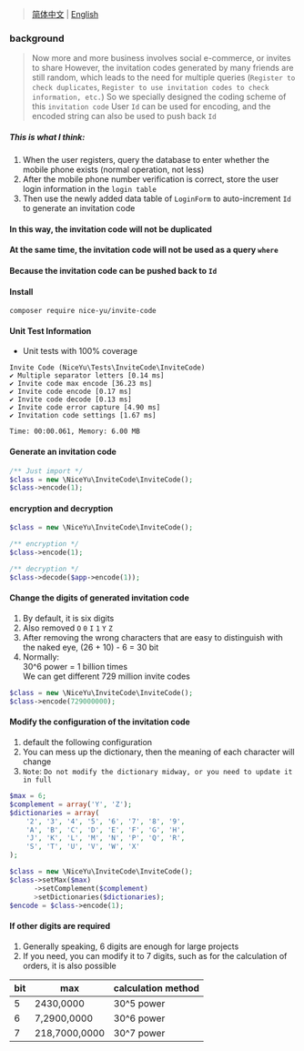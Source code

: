 > [简体中文](README.zh-CN.md) | [English](README.md)
### background
> Now more and more business involves social e-commerce, or invites to share
> However, the invitation codes generated by many friends are still random, which leads to the need for multiple queries (`Register to check duplicates`, `Register to use invitation codes to check information, etc.`)
> So we specially designed the coding scheme of this `invitation code`
> User `Id` can be used for encoding, and the encoded string can also be used to push back `Id`

##### This is what I think:<br/>
1. When the user registers, query the database to enter whether the mobile phone exists (normal operation, not less)<br/>
2. After the mobile phone number verification is correct, store the user login information in the `login table`<br/>
3. Then use the newly added data table of `LoginForm` to auto-increment `Id` to generate an invitation code<br/>

#### In this way, the invitation code will not be duplicated<br/>
#### At the same time, the invitation code will not be used as a query `where`<br/>
#### Because the invitation code can be pushed back to `Id`<br/>

#### Install
```
composer require nice-yu/invite-code
```

#### Unit Test Information
- Unit tests with 100% coverage

```
Invite Code (NiceYu\Tests\InviteCode\InviteCode)
✔ Multiple separator letters [0.14 ms]
✔ Invite code max encode [36.23 ms]
✔ Invite code encode [0.17 ms]
✔ Invite code decode [0.13 ms]
✔ Invite code error capture [4.90 ms]
✔ Invitation code settings [1.67 ms]

Time: 00:00.061, Memory: 6.00 MB
```

#### Generate an invitation code
```php
/** Just import */
$class = new \NiceYu\InviteCode\InviteCode();
$class->encode(1);
```

#### encryption and decryption
```php
$class = new \NiceYu\InviteCode\InviteCode();

/** encryption */
$class->encode(1);

/** decryption */
$class->decode($app->encode(1));
```

#### Change the digits of generated invitation code
1. By default, it is six digits
2. Also removed `O` `0` `I` `1` `Y` `Z`
3. After removing the wrong characters that are easy to distinguish with the naked eye, (26 + 10) - 6 = 30 bit
4. Normally:<br/>
   30^6 power = 1 billion times<br/>
   We can get different 729 million invite codes<br/>
```php
$class = new \NiceYu\InviteCode\InviteCode();
$class->encode(729000000);
```

#### Modify the configuration of the invitation code
1. default the following configuration
2. You can mess up the dictionary, then the meaning of each character will change
3. `Note`: `Do not modify the dictionary midway, or you need to update it in full`
```php
$max = 6;
$complement = array('Y', 'Z');
$dictionaries = array(
    '2', '3', '4', '5', '6', '7', '8', '9',
    'A', 'B', 'C', 'D', 'E', 'F', 'G', 'H',
    'J', 'K', 'L', 'M', 'N', 'P', 'Q', 'R',
    'S', 'T', 'U', 'V', 'W', 'X'
);

$class = new \NiceYu\InviteCode\InviteCode();
$class->setMax($max)
      ->setComplement($complement)
      >setDictionaries($dictionaries);
$encode = $class->encode(1);
```

#### If other digits are required
1. Generally speaking, 6 digits are enough for large projects
2. If you need, you can modify it to 7 digits, such as for the calculation of orders, it is also possible

| bit | max           | calculation method |
|-----|---------------|--------------------|
| 5   | 2430,0000     | 30^5 power         |
| 6   | 7,2900,0000   | 30^6 power         |
| 7   | 218,7000,0000 | 30^7 power         |

